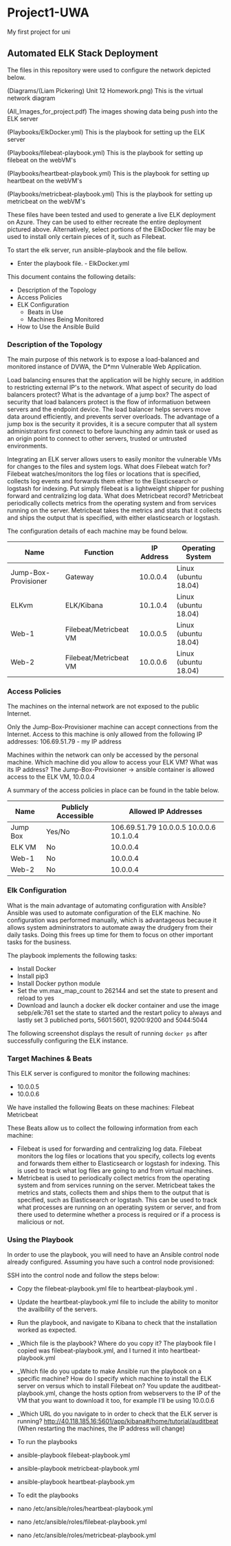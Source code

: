 # Project1-UWA
My first project for uni
## Automated ELK Stack Deployment

The files in this repository were used to configure the network depicted below.

(Diagrams/(Liam Pickering) Unit 12 Homework.png) This is the virtual network diagram

(All_Images_for_project.pdf) The images showing data being push into the ELK server

(Playbooks/ElkDocker.yml) This is the playbook for setting up the ELK server

(Playbooks/filebeat-playbook.yml) This is the playbook for setting up filebeat on the webVM's

(Playbooks/heartbeat-playbook.yml) This is the playbook for setting up heartbeat on the webVM's

(Playbooks/metricbeat-playbook.yml) This is the playbook for setting up metricbeat on the webVM's

These files have been tested and used to generate a live ELK deployment on Azure. They can be used to either recreate the entire deployment pictured above. Alternatively, select portions of the ElkDocker file may be used to install only certain pieces of it, such as Filebeat.

To start the elk server, run ansible-playbook and the file bellow.
  - Enter the playbook file. - ElkDocker.yml

This document contains the following details:
- Description of the Topology
- Access Policies
- ELK Configuration
  - Beats in Use
  - Machines Being Monitored
- How to Use the Ansible Build


### Description of the Topology

The main purpose of this network is to expose a load-balanced and monitored instance of DVWA, the D*mn Vulnerable Web Application.

Load balancing ensures that the application will be highly secure, in addition to restricting external IP's to the network.
What aspect of security do load balancers protect? What is the advantage of a jump box?
The aspect of security that load balancers protect is the flow of informatiuon between servers and the endpoint device. The load balancer helps servers move data around efficiently, and prevents server overloads.
The advantage of a jump box is the security it provides, it is a secure computer that all system administrators first connect to before launching any admin task or used as an origin point to connect to other servers, trusted or untrusted environments.

Integrating an ELK server allows users to easily monitor the vulnerable VMs for changes to the files and system logs.
What does Filebeat watch for? Filebeat watches/monitors the log files or locations that is specified, collects log events and forwards them either to the Elasticsearch or logstash for indexing. Put simply filebeat is a lightweight shipper for pushing forward and centralizing log data.
What does Metricbeat record? Metricbeat periodically collects metrics from the operating system and from services running on the server. Metricbeat takes the metrics and stats that it collects and ships the output that is specified, with either elasticsearch or logstash.

The configuration details of each machine may be found below.

| Name                  | Function               | IP Address | Operating System     |
|-----------------------|------------------------|------------|----------------------|
| Jump-Box-Provisioner  | Gateway                | 10.0.0.4   | Linux (ubuntu 18.04) |
| ELKvm                 | ELK/Kibana             | 10.1.0.4   | Linux (ubuntu 18.04) |
| Web-1                 | Filebeat/Metricbeat VM | 10.0.0.5   | Linux (ubuntu 18.04) |
| Web-2                 | Filebeat/Metricbeat VM | 10.0.0.6   | Linux (ubuntu 18.04) |

### Access Policies

The machines on the internal network are not exposed to the public Internet. 

Only the Jump-Box-Provisioner machine can accept connections from the Internet. Access to this machine is only allowed from the following IP addresses:
106.69.51.79 - my IP address

Machines within the network can only be accessed by the personal machine.
Which machine did you allow to access your ELK VM? What was its IP address? The Jump-Box-Provisioner -> ansible container is allowed access to the ELK VM, 10.0.0.4

A summary of the access policies in place can be found in the table below.

| Name     | Publicly Accessible | Allowed IP Addresses                    |
|----------|---------------------|-----------------------------------------|
| Jump Box | Yes/No              | 106.69.51.79 10.0.0.5 10.0.0.6 10.1.0.4 |
| ELK VM   | No                  | 10.0.0.4                                |
| Web-1    | No                  | 10.0.0.4                                |
| Web-2    | No                  | 10.0.0.4                                |

### Elk Configuration

What is the main advantage of automating configuration with Ansible?
Ansible was used to automate configuration of the ELK machine. No configuration was performed manually, which is advantageous because it allows system admininstrators to automate away the drudgery from their daily tasks. Doing this frees up time for them to focus on other important tasks for the business.

The playbook implements the following tasks:
- Install Docker
- Install pip3
- Install Docker python module
- Set the vm.max_map_count to 262144 and set the state to present and reload to yes
- Download and launch a docker elk docker container and use the image sebp/elk:761 set the state to started and the restart policy to always and lastly set 3 publiched ports, 5601:5601, 9200:9200 and 5044:5044

The following screenshot displays the result of running `docker ps` after successfully configuring the ELK instance.

### Target Machines & Beats
This ELK server is configured to monitor the following machines:
- 10.0.0.5
- 10.0.0.6

We have installed the following Beats on these machines:
Filebeat
Metricbeat

These Beats allow us to collect the following information from each machine:
- Filebeat is used for forwarding and centralizing log data. Filebeat monitors the log files or locations that you specify, collects log events and forwards them either to Elasticsearch or logstash for indexing. This is used to track what log files are going to and from virtual machines. 
- Metricbeat is used to periodically collect metrics from the operating system and from services running on the server. Metricbeat takes the metrics and stats, collects them and ships them to the output that is specified, such as Elasticsearch or logstash. This can be used to track what processes are running on an operating system or server, and from there used to determine whether a process is required or if a process is malicious or not.

### Using the Playbook
In order to use the playbook, you will need to have an Ansible control node already configured. Assuming you have such a control node provisioned: 

SSH into the control node and follow the steps below:
- Copy the filebeat-playbook.yml file to heartbeat-playbook.yml .
- Update the heartbeat-playbook.yml file to include the ability to monitor the availbility of the servers.
- Run the playbook, and navigate to Kibana to check that the installation worked as expected.

- _Which file is the playbook? Where do you copy it? The playbook file I copied was filebeat-playbook.yml, and I turned it into heartbeat-playbook.yml
- _Which file do you update to make Ansible run the playbook on a specific machine? How do I specify which machine to install the ELK server on versus which to install Filebeat on? You update the auditbeat-playbook.yml, change the hosts option from webservers to the IP of the VM that you want to download it too, for example I'll be using 10.0.0.6
- _Which URL do you navigate to in order to check that the ELK server is running? http://40.118.185.16:5601/app/kibana#/home/tutorial/auditbeat (When restarting the machines, the IP address will change)

- To run the playbooks
-	ansible-playbook filebeat-playbook.yml
-	ansible-playbook metricbeat-playbook.yml
-	ansible-playbook heartbeat-playbook.ym

- To edit the playbooks
-	nano /etc/ansible/roles/heartbeat-playbook.yml
-	nano /etc/ansible/roles/filebeat-playbook.yml
-	nano /etc/ansible/roles/metricbeat-playbook.yml
